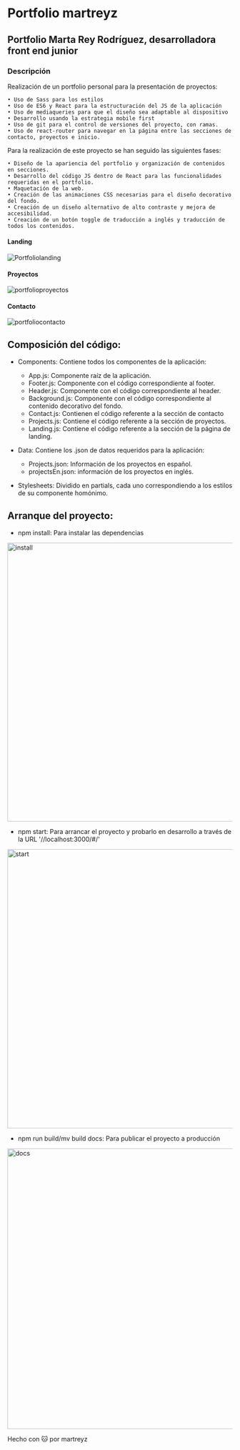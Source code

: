 # Portfolio martreyz
## Portfolio Marta Rey Rodríguez, desarrolladora front end junior


### Descripción

Realización de un portfolio personal para la presentación de proyectos:

	• Uso de Sass para los estilos
	• Uso de ES6 y React para la estructuración del JS de la aplicación
	• Uso de mediaqueries para que el diseño sea adaptable al dispositivo
	• Desarrollo usando la estrategia mobile first
	• Uso de git para el control de versiones del proyecto, con ramas.
	• Uso de react-router para navegar en la página entre las secciones de contacto, proyectos e inicio.

Para la realización de este proyecto se han seguido las siguientes fases:

	• Diseño de la apariencia del portfolio y organización de contenidos en secciones.
	• Desarrollo del código JS dentro de React para las funcionalidades requeridas en el portfolio.
	• Maquetación de la web.
	• Creación de las animaciones CSS necesarias para el diseño decorativo del fondo. 
	• Creación de un diseño alternativo de alto contraste y mejora de accesibilidad.
	• Creación de un botón toggle de traducción a inglés y traducción de todos los contenidos.
	
#### Landing


![Portfoliolanding](https://user-images.githubusercontent.com/69849664/103347111-55cd4d80-4a96-11eb-9e31-f479495b7f29.png)


#### Proyectos


![portfolioproyectos](https://user-images.githubusercontent.com/69849664/103347126-6251a600-4a96-11eb-8739-95347a86a9cc.png)


#### Contacto


![portfoliocontacto](https://user-images.githubusercontent.com/69849664/103347143-709fc200-4a96-11eb-9bd3-3f28fa48eaef.png)



## Composición del código:

- Components: Contiene todos los componentes de la aplicación:
	- App.js: Componente raíz de la aplicación.
	- Footer.js: Componente con el código correspondiente al footer.
	- Header.js: Componente con el código correspondiente al header.
	- Background.js: Componente con el código correspondiente al contenido decorativo del fondo.
	- Contact.js: Contienen el código referente a la sección de contacto
	- Projects.js: Contiene el código referente a la sección de proyectos.
	- Landing.js: Contiene el código referente a la sección de la página de landing.
	
- Data: Contiene los .json de datos requeridos para la aplicación:
	- Projects.json: Información de los proyectos en español.
	- projectsEn.json: información de los proyectos en inglés.
	
- Stylesheets: Dividido en partials, cada uno correspondiendo a los estilos de su componente homónimo.


  
## Arranque del proyecto:

- npm install: Para instalar las dependencias
<img width="624" alt="install" src="https://user-images.githubusercontent.com/69849664/101142786-61a02e00-3616-11eb-877a-cff3666ceee5.PNG">

- npm start: Para arrancar el proyecto y probarlo en desarrollo a través de la URL '//localhost:3000/#/'
<img width="625" alt="start" src="https://user-images.githubusercontent.com/69849664/101142795-649b1e80-3616-11eb-9c46-ea5a31cef5a2.PNG">

- npm run build/mv build docs: Para publicar el proyecto a producción
<img width="628" alt="docs" src="https://user-images.githubusercontent.com/69849664/101142807-66fd7880-3616-11eb-9b84-2c1ecd7a9672.PNG">


Hecho con :cat: por martreyz
